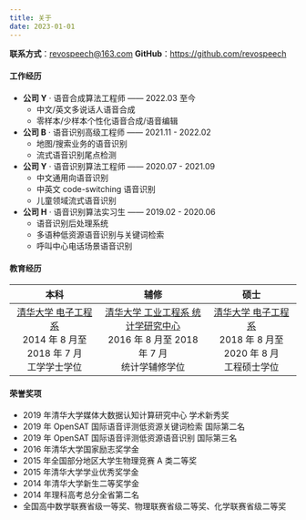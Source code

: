 ```yaml
---
title: 关于
date: 2023-01-01
---
```


**联系方式**：revospeech@163.com
**GitHub**：https://github.com/revospeech

#### 工作经历
- **公司 Y** · 语音合成算法工程师 —— 2022.03 至今
	- 中文/英文多说话人语音合成
	- 零样本/少样本个性化语音合成/语音编辑
- **公司 B** · 语音识别高级工程师 —— 2021.11 - 2022.02
	- 地图/搜索业务的语音识别
	- 流式语音识别尾点检测
- **公司 Y** · 语音识别算法工程师 —— 2020.07 - 2021.09
	- 中文通用向语音识别
	- 中英文 code-switching 语音识别
	- 儿童领域流式语音识别
- **公司 H** · 语音识别算法实习生 —— 2019.02 - 2020.06
	- 语音识别后处理系统
	- 多语种低资源语音识别与关键词检索
	- 呼叫中心电话场景语音识别

#### 教育经历

| **本科** | **辅修** | **硕士** |
|  :---:  |  :---: |  :---:  |
| [清华大学 电子工程系](https://www.ee.tsinghua.edu.cn/) <br> 2014 年 8 月至 2018 年 7 月 <br> 工学学士学位 | [清华大学 工业工程系 统计学研究中心](https://www.ie.tsinghua.edu.cn/kxyj/yjs/qhdxtjxyjzx.htm) <br> 2016 年 8 月至 2018 年 7 月 <br> 统计学辅修学位 | [清华大学 电子工程系](https://www.ee.tsinghua.edu.cn/) <br> 2018 年 8 月至 2020 年 8 月 <br> 工程硕士学位 |

#### 荣誉奖项

- 2019 年清华大学媒体大数据认知计算研究中心 学术新秀奖
- 2019 年 OpenSAT 国际语音评测低资源关键词检索 国际第二名
- 2019 年 OpenSAT 国际语音评测低资源语音识别 国际第三名
- 2016 年清华大学国家励志奖学金
- 2015 年全国部分地区大学生物理竞赛 A 类二等奖
- 2015 年清华大学学业优秀奖学金
- 2014 年清华大学新生二等奖学金
- 2014 年理科高考总分全省第二名
- 全国高中数学联赛省级一等奖、物理联赛省级二等奖、化学联赛省级二等奖